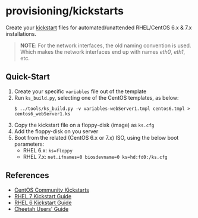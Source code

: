 # provisioning/kickstarts

Create your [kickstart](http://fedoraproject.org/wiki/Anaconda/Kickstart) files for automated/unattended
RHEL/CentOS 6.x &amp; 7.x installations.

> **NOTE**: For the network interfaces, the old naming convention is used. Which makes the network
> interfaces end up with names *eth0*, *eth1*, etc.


## Quick-Start

 1. Create your specific `variables` file out of the template
 2. Run `ks_build.py`, selecting one of the CentOS templates, as below:
    ~~~
    $ ../tools/ks_build.py -v variables-webServer1.tmpl centos6.tmpl > centos6_webServer1.ks
    ~~~
 3. Copy the kickstart file on a floppy-disk (image) as `ks.cfg`
 4. Add the floppy-disk on you server
 5. Boot from the related (CentOS 6.x or 7.x) ISO, using the below boot parameters:
    + RHEL 6.x: `ks=floppy`
    + RHEL 7.x: `net.ifnames=0 biosdevname=0 ks=hd:fd0:/ks.cfg`


## References

 - [CentOS Community Kickstarts](https://github.com/CentOS/Community-Kickstarts)
 - [RHEL 7 Kickstart Guide](https://access.redhat.com/documentation/en-us/red_hat_enterprise_linux/7/html/installation_guide/chap-kickstart-installations)
 - [RHEL 6 Kickstart Guide](https://access.redhat.com/documentation/en-US/Red_Hat_Enterprise_Linux/6/html/Installation_Guide/s1-kickstart2-options.html)
 - [Cheetah Users' Guide](http://www.cheetahtemplate.org/docs/users_guide_html)

